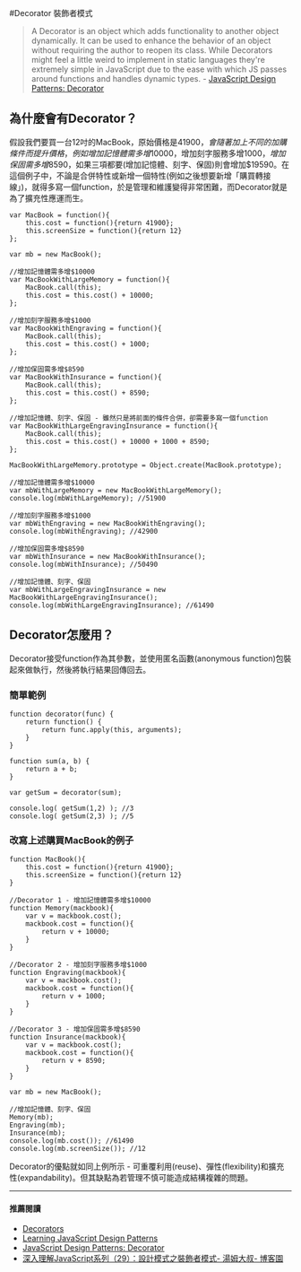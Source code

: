 #Decorator 裝飾者模式

> A Decorator is an object which adds functionality to another object dynamically. It can be used to enhance the behavior of an object without requiring the author to reopen its class. While Decorators might feel a little weird to implement in static languages they're extremely simple in JavaScript due to the ease with which JS passes around functions and handles dynamic types. - [JavaScript Design Patterns: Decorator](http://robdodson.me/javascript-design-patterns-decorator)

<!-- more -->

## 為什麼會有Decorator？

假設我們要買一台12吋的MacBook，原始價格是$41900，會隨著加上不同的加購條件而提升價格，例如增加記憶體需多增$10000，增加刻字服務多增$1000，增加保固需多增$8590，如果三項都要(增加記憶體、刻字、保固)則會增加$19590。在這個例子中，不論是合併特性或新增一個特性(例如之後想要新增「購買轉接線」)，就得多寫一個function，於是管理和維護變得非常困難，而Decorator就是為了擴充性應運而生。

    var MacBook = function(){
        this.cost = function(){return 41900};
        this.screenSize = function(){return 12}
    };

    var mb = new MacBook();

    //增加記憶體需多增$10000
    var MacBookWithLargeMemory = function(){
        MacBook.call(this);
        this.cost = this.cost() + 10000;
    };

    //增加刻字服務多增$1000
    var MacBookWithEngraving = function(){
        MacBook.call(this);
        this.cost = this.cost() + 1000;
    };

    //增加保固需多增$8590
    var MacBookWithInsurance = function(){
        MacBook.call(this);
        this.cost = this.cost() + 8590;
    };

    //增加記憶體、刻字、保固 - 雖然只是將前面的條件合併，卻需要多寫一個function
    var MacBookWithLargeEngravingInsurance = function(){
        MacBook.call(this);
        this.cost = this.cost() + 10000 + 1000 + 8590;
    };

    MacBookWithLargeMemory.prototype = Object.create(MacBook.prototype);

    //增加記憶體需多增$10000
    var mbWithLargeMemory = new MacBookWithLargeMemory();
    console.log(mbWithLargeMemory); //51900

    //增加刻字服務多增$1000
    var mbWithEngraving = new MacBookWithEngraving();
    console.log(mbWithEngraving); //42900

    //增加保固需多增$8590
    var mbWithInsurance = new MacBookWithInsurance();
    console.log(mbWithInsurance); //50490

    //增加記憶體、刻字、保固
    var mbWithLargeEngravingInsurance = new MacBookWithLargeEngravingInsurance();
    console.log(mbWithLargeEngravingInsurance); //61490

## Decorator怎麼用？

Decorator接受function作為其參數，並使用匿名函數(anonymous function)包裝起來做執行，然後將執行結果回傳回去。

### 簡單範例

    function decorator(func) {
        return function() {
            return func.apply(this, arguments);
        }
    }

    function sum(a, b) {
        return a + b;
    }

    var getSum = decorator(sum);

    console.log( getSum(1,2) ); //3
    console.log( getSum(2,3) ); //5

### 改寫上述購買MacBook的例子

    function MacBook(){
        this.cost = function(){return 41900};
        this.screenSize = function(){return 12}
    }

    //Decorator 1 - 增加記憶體需多增$10000
    function Memory(mackbook){
        var v = mackbook.cost();
        mackbook.cost = function(){
            return v + 10000;
        }
    }

    //Decorator 2 - 增加刻字服務多增$1000
    function Engraving(mackbook){
        var v = mackbook.cost();
        mackbook.cost = function(){
            return v + 1000;
        }
    }

    //Decorator 3 - 增加保固需多增$8590
    function Insurance(mackbook){
        var v = mackbook.cost();
        mackbook.cost = function(){
            return v + 8590;
        }
    }

    var mb = new MacBook();

    //增加記憶體、刻字、保固
    Memory(mb);
    Engraving(mb);
    Insurance(mb);
    console.log(mb.cost()); //61490
    console.log(mb.screenSize()); //12

Decorator的優點就如同上例所示 - 可重覆利用(reuse)、彈性(flexibility)和擴充性(expandability)。但其缺點為若管理不慎可能造成結構複雜的問題。

* * *

#### 推薦閱讀

*   [Decorators](http://javascript.info/tutorial/decorators)
*   [Learning JavaScript Design Patterns](http://it-ebooks.info/book/724)
*   [JavaScript Design Patterns: Decorator](http://robdodson.me/javascript-design-patterns-decorator)
*   [深入理解JavaScript系列（29）：設計模式之裝飾者模式- 湯姆大叔- 博客園](http://www.cnblogs.com/TomXu/archive/2012/02/24/2353434.html)